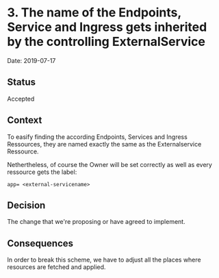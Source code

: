 # 3. The name of the Endpoints, Service and Ingress gets inherited by the controlling ExternalService

Date: 2019-07-17

## Status

Accepted

## Context

To easify finding the according Endpoints, Services and Ingress Ressources, they are named exactly the same as the Externalservice Ressource.

Nethertheless, of course the Owner will be set correctly as well as every ressource gets the label:
```
app= <external-servicename>
```

## Decision

The change that we're proposing or have agreed to implement.

## Consequences

In order to break this scheme, we have to adjust all the places where resources are fetched and applied.
